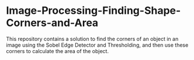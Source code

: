 # Image-Processing-Finding-Shape-Corners-and-Area
This repository contains a solution to find the corners of an object in an image using the Sobel Edge Detector and Thresholding, and then use these corners to calculate the area of the object.
